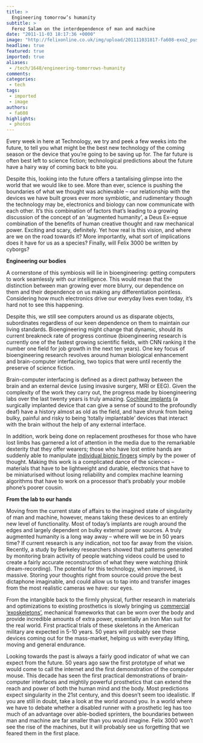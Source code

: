 ```yaml
---
title: >
  Engineering tomorrow’s humanity
subtitle: >
  Feroz Salam on the interdependence of man and machine
date: "2011-11-03 18:17:36 +0000"
image: "http://felixonline.co.uk/img/upload/201111031817-fa608-exo2_push_ups_2.jpg"
headline: true
featured: true
imported: true
aliases:
 - /tech/1648/engineering-tomorrows-humanity
comments:
categories:
 - tech
tags:
 - imported
 - image
authors:
 - fa608
highlights:
 - photos
---
```


Every week in here at Technology, we try and peek a few weeks into the future, to tell you what might be the best new technology of the coming season or the device that you’re going to be saving up for. The far future is often best left to science fiction; technological predictions about the future have a hairy way of coming back to bite you.

Despite this, looking into the future offers a tantalising glimpse into the world that we would like to see. More than ever, science is pushing the boundaries of what we thought was achievable – our relationship with the devices we have built grows ever more symbiotic, and rudimentary though the technology may be, electronics and biology can now communicate with each other. It’s this combination of factors that’s leading to a growing discussion of the concept of an ‘augmented humanity’, a Deus Ex-eqsue combination of the benefits of human creative thought and raw mechanical power. Exciting and scary, definitely. Yet how real is this vision, and where are we on the road towards it? More importantly, what sort of implications does it have for us as a species? Finally, will Felix 3000 be written by cyborgs?

__Engineering our bodies__

A cornerstone of this symbiosis will lie in bioengineering: getting computers to work seamlessly with our intelligence. This would mean that the distinction between man growing ever more blurry, our dependence on them and their dependence on us making any differentiation pointless. Considering how much electronics drive our everyday lives even today, it’s hard not to see this happening.

Despite this, we still see computers around us as disparate objects, subordinates regardless of our keen dependence on them to maintain our living standards. Bioengineering might change that dynamic, should its current breakneck rate of progress continue (bioengineering research is currently one of the fastest growing scientific fields, with CNN ranking it the number one field for job growth in the next ten years). One key focus of bioengineering research revolves around human biological enhancement and brain-computer interfacing, two topics that were until recently the preserve of science fiction.

Brain-computer interfacing is defined as a direct pathway between the brain and an external device (using invasive surgery, MRI or EEG). Given the complexity of the work they carry out, the progress made by bioengineering labs over the last twenty years is truly amazing. [Cochlear implants](http://en.wikipedia.org/wiki/Cochlear_implant#History) (a surgically implanted device that can give a sense of sound to the profoundly deaf) have a history almost as old as the field, and have shrunk from being bulky, painful and risky to being ‘totally implantable’ devices that interact with the brain without the help of any external interface.

In addition, work being done on replacement prostheses for those who have lost limbs has garnered a lot of attention in the media due to the remarkable dexterity that they offer wearers; those who have lost entire hands are suddenly able to manipulate [individual bionic fingers](http://www.touchbionics.com/prosthetiststherapists/product-range/) simply by the power of thought. Making this work is a complicated dance of the sciences – materials that have to be lightweight and durable, electronics that have to be miniaturised without losing reliability and complex machine learning algorithms that have to work on a processor that’s probably your mobile phone’s poorer cousin.

__From the lab to our hands__

Moving from the current state of affairs to the imagined state of singularity of man and machine, however, means taking these devices to an entirely new level of functionality. Most of today’s implants are rough around the edges and largely dependent on bulky external power sources. A truly augmented humanity is a long way away – where will we be in 50 years time? If current research is any indication, not too far away from the vision. Recently, a study by Berkeley researchers showed that patterns generated by monitoring brain activity of people watching videos could be used to create a fairly accurate reconstruction of what they were watching (think dream-recording). The potential for this technology, when improved, is massive. Storing your thoughts right from source could prove the best dictaphone imaginable, and could allow us to tap into and transfer images from the most realistic cameras we have: our eyes.

From the intangible back to the firmly physical, further research in materials and optimizations to existing prosthetics is slowly bringing us [commercial ‘exoskeletons’](http://www.gizmag.com/raytheon-significantly-progresses-exoskeleton-design/16479/), mechanical frameworks that can be worn over the body and provide incredible amounts of extra power, essentially an Iron Man suit for the real world. First practical trials of these skeletons in the American military are expected in 5-10 years. 50 years will probably see these devices coming out for the mass-market, helping us with everyday lifting, moving and general endurance.

Looking towards the past is always a fairly good indicator of what we can expect from the future. 50 years ago saw the first prototype of what we would come to call the internet and the first demonstration of the computer mouse. This decade has seen the first practical demonstrations of brain-computer interfaces and mightily powerful prosthetics that can extend the reach and power of both the human mind and the body. Most predictions expect singularity in the 21st century, and this doesn’t seem too idealistic. If you are still in doubt, take a look at the world around you. In a world where we have to debate whether a disabled runner with a prosthetic leg has too much of an advantage over able-bodied sprinters, the boundaries between man and machine are far smaller than you would imagine. Felix 3000 won’t see the rise of the machines, but it will probably see us forgetting that we feared them in the first place.
